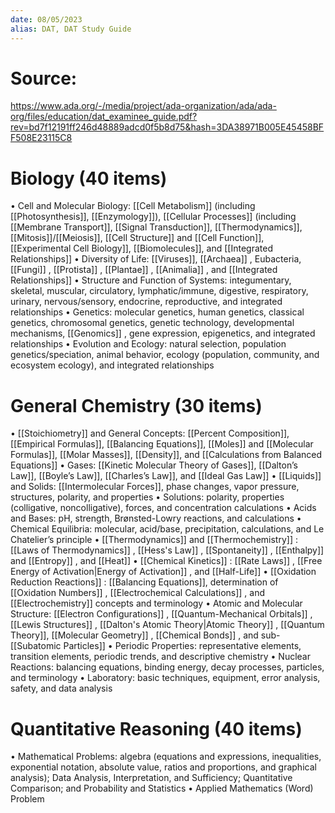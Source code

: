 ```yaml
---
date: 08/05/2023
alias: DAT, DAT Study Guide
---
```

# Source:

https://www.ada.org/-/media/project/ada-organization/ada/ada-org/files/education/dat_examinee_guide.pdf?rev=bd7f12191ff246d48889adcd0f5b8d75&hash=3DA38971B005E45458BFF508E23115C8

# Biology (40 items)

• Cell and Molecular Biology: [[Cell Metabolism]] (including [[Photosynthesis]], [[Enzymology]]), [[Cellular Processes]] (including [[Membrane Transport]], [[Signal Transduction]], [[Thermodynamics]], [[Mitosis]]/[[Meiosis]], [[Cell Structure]] and [[Cell Function]], [[Experimental Cell Biology]], [[Biomolecules]], and [[Integrated Relationships]]
• Diversity of Life: [[Viruses]], [[Archaea]] , Eubacteria, [[Fungi]] , [[Protista]] , [[Plantae]] , [[Animalia]] , and [[Integrated Relationships]]
• Structure and Function of Systems: integumentary, skeletal, muscular, circulatory, lymphatic/immune, digestive,
respiratory, urinary, nervous/sensory, endocrine, reproductive, and integrated relationships
• Genetics: molecular genetics, human genetics, classical genetics, chromosomal genetics, genetic technology,
developmental mechanisms, [[Genomics]] , gene expression, epigenetics, and integrated relationships
• Evolution and Ecology: natural selection, population genetics/speciation, animal behavior, ecology (population,
community, and ecosystem ecology), and integrated relationships

# General Chemistry (30 items)

• [[Stoichiometry]] and General Concepts: [[Percent Composition]], [[Empirical Formulas]], [[Balancing Equations]], [[Moles]] and [[Molecular Formulas]], [[Molar Masses]], [[Density]], and [[Calculations from Balanced Equations]]
• Gases: [[Kinetic Molecular Theory of Gases]], [[Dalton’s Law]], [[Boyle’s Law]], [[Charles’s Law]], and [[Ideal Gas Law]]
• [[Liquids]] and Solids: [[Intermolecular Forces]], phase changes, vapor pressure, structures, polarity, and properties
• Solutions: polarity, properties (colligative, noncolligative), forces, and concentration calculations
• Acids and Bases: pH, strength, Brønsted-Lowry reactions, and calculations
• Chemical Equilibria: molecular, acid/base, precipitation, calculations, and Le Chatelier’s principle
• [[Thermodynamics]] and [[Thermochemistry]] : [[Laws of Thermodynamics]] , [[Hess's Law]] , [[Spontaneity]] , [[Enthalpy]] and [[Entropy]] , and [[Heat]]
• [[Chemical Kinetics]] : [[Rate Laws]] , [[Free Energy of Activation|Energy of Activation]] , and [[Half-Life]]
• [[Oxidation Reduction Reactions]] : [[Balancing Equations]], determination of [[Oxidation Numbers]] , [[Electrochemical Calculations]] , and [[Electrochemistry]] concepts and terminology
• Atomic and Molecular Structure: [[Electron Configurations]] , [[Quantum-Mechanical Orbitals]] , [[Lewis Structures]] , [[Dalton's Atomic Theory|Atomic Theory]] , [[Quantum Theory]], [[Molecular Geometry]] , [[Chemical Bonds]] , and sub-[[Subatomic Particles]]
• Periodic Properties: representative elements, transition elements, periodic trends, and descriptive chemistry
• Nuclear Reactions: balancing equations, binding energy, decay processes, particles, and terminology
• Laboratory: basic techniques, equipment, error analysis, safety, and data analysis

# Quantitative Reasoning (40 items)

• Mathematical Problems: algebra (equations and expressions, inequalities, exponential notation, absolute value,
ratios and proportions, and graphical analysis); Data Analysis, Interpretation, and Sufficiency; Quantitative
Comparison; and Probability and Statistics
• Applied Mathematics (Word) Problem
